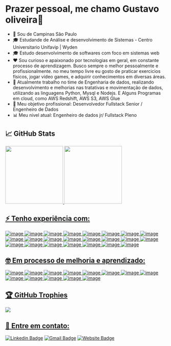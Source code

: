 # Prazer pessoal, me chamo Gustavo oliveira👋

- 📌 Sou de Campinas São Paulo
- 🎓 Estudande de Análise e desenvolvimento de Sistemas - Centro Universitario Unifavip | Wyden 
- 🎓 Estudo desenvolvimento de softwares com foco em sistemas web
- ❤ Sou curioso e apaixonado por tecnologias em geral, em constante processo de aprendizagem. Busco sempre o melhor pessoalmente e profissionalmente.
   no meu tempo livre eu gosto de praticar exercicios físicos, jogar vídeo games, e adquirir conhecimentos em diversas áreas.
- 💼 Atualmente trabalho no time de Engenharia de dados, realizando desenvolvimento e melhorias nas tratativas e movimentação de dados, utilizando as linguagens Python, Mysql e Nodejs. E Alguns Programas em cloud, como AWS Redshift, AWS S3, AWS Glue 
- 🚀 Meu objetivo profissional: Desenvolvedor Fullstack Senior / Engenheiro de Dados
- 📊 Meu nivel atual: Engenheiro de dados jr/ Fullstack Pleno

## 📈 GitHub Stats 
<div >
  <a href="https://github.com/Gusta02">
  <img height="180em" src="https://github-readme-stats.vercel.app/api?username=Gusta02&show_icons=true&&theme=tokyonight&count_private=true"/>
  <img height="180em" src="https://github-readme-stats.vercel.app/api/top-langs/?username=Gusta02&layout=compact&langs_count=7&theme=tokyonight"/>
</div>

## ⚡  Tenho experiência com:
![image](https://img.shields.io/badge/Python-%231572B6?style=for-the-badge&logo=python&logoColor=white)
![image](https://img.shields.io/badge/Django-092E20?style=for-the-badge&logo=django&logoColor=white)
![image](https://img.shields.io/badge/Flask-000000?style=for-the-badge&logo=flask&logoColor=white)
![image](https://img.shields.io/badge/Spark%20AR-FF5C83?style=for-the-badge&logo=Spark&AR&logoColor=white)
![image](https://img.shields.io/badge/Node.js-43853D?style=for-the-badge&logo=node.js&logoColor=white)
![image](https://img.shields.io/badge/PHP-777BB4?style=for-the-badge&logo=php&logoColor=white)
![image](https://img.shields.io/badge/HTML5-E34F26?style=for-the-badge&logo=html5&logoColor=white)
![image](https://img.shields.io/badge/CSS3-1572B6?style=for-the-badge&logo=css3&logoColor=white)
![image](https://img.shields.io/badge/Sass-CC6699?style=for-the-badge&logo=sass&logoColor=white)
![image](https://img.shields.io/badge/Bootstrap-563D7C?style=for-the-badge&logo=bootstrap&logoColor=white)
![image](https://img.shields.io/badge/MariaDB-003545?style=for-the-badge&logo=mariadb&logoColor=white)
![image](https://img.shields.io/badge/MongoDB-4EA94B?style=for-the-badge&logo=mongodb&logoColor=white)
![image](https://img.shields.io/badge/MySQL-005C84?style=for-the-badge&logo=mysql&logoColor=white)
![image](https://img.shields.io/badge/PostgreSQL-316192?style=for-the-badge&logo=postgresql&logoColor=white)
![image](https://img.shields.io/badge/SQLite-07405E?style=for-the-badge&logo=sqlite&logoColor=white)
![image](https://img.shields.io/badge/C%23-239120?style=for-the-badge&logo=c-sharp&logoColor=white)
![image](https://img.shields.io/badge/Unity-100000?style=for-the-badge&logo=unity&logoColor=white)
![image](https://img.shields.io/badge/Heroku-430098?style=for-the-badge&logo=heroku&logoColor=white)
![image](https://img.shields.io/badge/Amazon_AWS-232F3E?style=for-the-badge&logo=amazon-aws&logoColor=white)
![image](https://img.shields.io/badge/Vercel-000000?style=for-the-badge&logo=vercel&logoColor=white)
![image](https://img.shields.io/badge/Cloudflare-F38020?style=for-the-badge&logo=Cloudflare&logoColor=white)
![image](https://img.shields.io/badge/Javascript-F24E1E?style=for-the-badge&logo=javascript&logoColor=white)
![image](https://img.shields.io/badge/AWS-%23FF9900.svg?style=for-the-badge&logo=amazon-aws&logoColor=white)

 

## 🤓 Em processo de melhoria e aprendizado:
![image](https://img.shields.io/badge/Docker-339933?style=for-the-badge&logo=Docker&logoColor=white)
![image](https://img.shields.io/badge/AWS-%23FF9900.svg?style=for-the-badge&logo=amazon-aws&logoColor=white)
![image](https://img.shields.io/badge/Nestjs-F24E1E?style=for-the-badge&logo=nestjs&logoColor=white)
![image](https://img.shields.io/badge/Node.js-43853D?style=for-the-badge&logo=node.js&logoColor=white)
![image](https://img.shields.io/badge/PHP-777BB4?style=for-the-badge&logo=php&logoColor=white)
![image](https://img.shields.io/badge/Spark%20AR-FF5C83?style=for-the-badge&logo=Spark&AR&logoColor=white)
![image](https://img.shields.io/badge/TypeScript-007ACC?style=for-the-badge&logo=typescript&logoColor=white)
![image](https://img.shields.io/badge/R-276DC3?style=for-the-badge&logo=r&logoColor=white)
![image](https://img.shields.io/badge/Go-00ADD8?style=for-the-badge&logo=go&logoColor=white)
![image](https://img.shields.io/badge/Vue.js-35495E?style=for-the-badge&logo=vue.js&logoColor=4FC08D)
![image](https://img.shields.io/badge/React-20232A?style=for-the-badge&logo=react&logoColor=61DAFB)
![image](https://img.shields.io/badge/React_Native-20232A?style=for-the-badge&logo=react&logoColor=61DAFB)
![image](https://img.shields.io/badge/jQuery-0769AD?style=for-the-badge&logo=jquery&logoColor=white)

## 🏆 GitHub Trophies
![](https://github-profile-trophy.vercel.app/?username=Gusta02&theme=discord&no-frame=false&no-bg=false&margin-w=4)

## 📩 Entre em contato:
[![Linkedin Badge](https://img.shields.io/badge/-LinkedIn-blue?style=flat-square&logo=Linkedin&logoColor=white&link=https://www.linkedin.com/in/gustaoliv/)](https://www.linkedin.com/in/mich-florencio/)
  [![Gmail Badge](https://img.shields.io/badge/-gustavo.olivsantos@gmail.com-c14438?style=flat-square&logo=Gmail&logoColor=white&link=mailto:gustavo.olivsantos@gmail.com)](mailto:gustavo.olivsantos@gmail.com)
[![Website Badge](https://img.shields.io/badge/website-000000?style=for-the-badge&logo=About.me&logoColor=white&link=https://portifolio-self-mu.vercel.app)](https://portifolio-self-mu.vercel.app)
